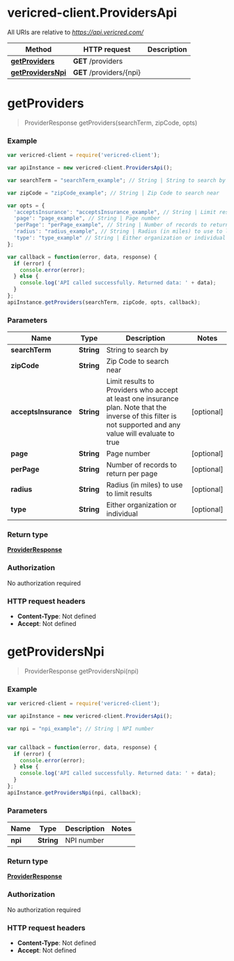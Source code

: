 # vericred-client.ProvidersApi

All URIs are relative to *https://api.vericred.com/*

Method | HTTP request | Description
------------- | ------------- | -------------
[**getProviders**](ProvidersApi.md#getProviders) | **GET** /providers | 
[**getProvidersNpi**](ProvidersApi.md#getProvidersNpi) | **GET** /providers/{npi} | 


<a name="getProviders"></a>
# **getProviders**
> ProviderResponse getProviders(searchTerm, zipCode, opts)



### Example
```javascript
var vericred-client = require('vericred-client');

var apiInstance = new vericred-client.ProvidersApi();

var searchTerm = "searchTerm_example"; // String | String to search by

var zipCode = "zipCode_example"; // String | Zip Code to search near

var opts = { 
  'acceptsInsurance': "acceptsInsurance_example", // String | Limit results to Providers who accept at least one insurance plan.  Note that the inverse of this filter is not supported and any value will evaluate to true
  'page': "page_example", // String | Page number
  'perPage': "perPage_example", // String | Number of records to return per page
  'radius': "radius_example", // String | Radius (in miles) to use to limit results
  'type': "type_example" // String | Either organization or individual
};

var callback = function(error, data, response) {
  if (error) {
    console.error(error);
  } else {
    console.log('API called successfully. Returned data: ' + data);
  }
};
apiInstance.getProviders(searchTerm, zipCode, opts, callback);
```

### Parameters

Name | Type | Description  | Notes
------------- | ------------- | ------------- | -------------
 **searchTerm** | **String**| String to search by | 
 **zipCode** | **String**| Zip Code to search near | 
 **acceptsInsurance** | **String**| Limit results to Providers who accept at least one insurance plan.  Note that the inverse of this filter is not supported and any value will evaluate to true | [optional] 
 **page** | **String**| Page number | [optional] 
 **perPage** | **String**| Number of records to return per page | [optional] 
 **radius** | **String**| Radius (in miles) to use to limit results | [optional] 
 **type** | **String**| Either organization or individual | [optional] 

### Return type

[**ProviderResponse**](ProviderResponse.md)

### Authorization

No authorization required

### HTTP request headers

 - **Content-Type**: Not defined
 - **Accept**: Not defined

<a name="getProvidersNpi"></a>
# **getProvidersNpi**
> ProviderResponse getProvidersNpi(npi)



### Example
```javascript
var vericred-client = require('vericred-client');

var apiInstance = new vericred-client.ProvidersApi();

var npi = "npi_example"; // String | NPI number


var callback = function(error, data, response) {
  if (error) {
    console.error(error);
  } else {
    console.log('API called successfully. Returned data: ' + data);
  }
};
apiInstance.getProvidersNpi(npi, callback);
```

### Parameters

Name | Type | Description  | Notes
------------- | ------------- | ------------- | -------------
 **npi** | **String**| NPI number | 

### Return type

[**ProviderResponse**](ProviderResponse.md)

### Authorization

No authorization required

### HTTP request headers

 - **Content-Type**: Not defined
 - **Accept**: Not defined

